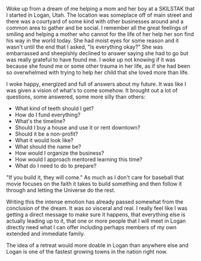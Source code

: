 Woke up from a dream of me helping a mom and her boy at a SKILSTAK that I started in Logan, Utah. The location was someplace off of main street and there was a courtyard of some kind with other businesses around and a common area to gather and be social. I remember all the great feelings of smiling and helping a mother who cannot for the life of her help her son find his way in the world today. She had moist eyes for some reason and it wasn't until the end that I asked, "Is everything okay?" She was embarrassed and sheepishly declined to answer saying she had to go but was really grateful to have found me. I woke up not knowing if it was because she found me or some other trauma in her life, as if she had been so overwhelmed with trying to help her child that she loved more than life.

I woke happy, energized and full of answers about my future. It was like I was given a vision of what's to come somehow. It brought out a lot of questions, some answered, some more silly than others:

- What kind of teeth should I get?
- How do I fund everything?
- What's the timeline?
- Should I buy a house and use it or rent downtown?
- Should it be a non-profit?
- What it would look like?
- What should the name be?
- How would I organize the business?
- How would I approach mentored learning this time?
- What do I need to do to prepare?

"If you build it, they will come." As much as I don't care for baseball that movie focuses on the faith it takes to build something and then follow it through and letting the Universe do the rest.

Writing this the intense emotion has already passed somewhat from the conclusion of the dream. It was *so* visceral and real. I really feel like I was getting a direct message to make sure it happens, that everything else is actually leading up to it, that one or more people that I will meet in Logan directly need what I can offer including perhaps members of my own extended and immediate family.

The idea of a retreat would more doable in Logan than anywhere else and Logan is one of the fastest growing towns in the nation right now.